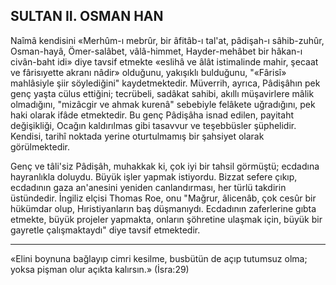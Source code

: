 ## SULTAN II. OSMAN HAN

Naîmâ kendisini «Merhûm-ı mebrûr, bir âfitâb-ı tal'at, pâdişah-ı sâhib-zuhûr, Osman-hayâ, Ömer-salâbet, vâlâ-himmet, Hayder-mehâbet bir hâkan-ı civân-baht idi» diye tavsif etmekte «eslihâ ve âlât istimalinde mahir, şecaat ve fârisıyette akranı nâdir» olduğunu, yakışıklı bulduğunu, "«Fârisî» mahlâsiyle şiir söylediğini" kaydetmektedir. Müverrih, ayrıca, Pâdişâhın pek genç yaşta cülus ettiğini; tecrübeli, sadâkat sahibi, akıllı müşavirlere mâlik olmadığını, "mizâcgir ve ahmak kurenâ" sebebiyle felâkete uğradığını, pek haki olarak ifâde etmektedir. Bu genç Pâdişâha isnad edilen, payitaht değişikliği, Ocağın kaldırılmas gibi tasavvur ve teşebbüsler şüphelidir. Kendisi, tarihî noktada yerine oturtulmamış bir şahsiyet olarak görülmektedir.

Genç ve tâli'siz Pâdişâh, muhakkak ki, çok iyi bir tahsil görmüştü; ecdadına hayranlıkla doluydu. Büyük işler yapmak istiyordu. Bizzat se­fere çıkıp, ecdadının gaza an'anesini yeniden canlandırması, her türlü takdirin üstündedir. İngiliz elçisi Thomas Roe, onu "Mağrur, âlicenâb, çok cesûr bir hükümdar olup, Hıristiyanların baş düşmanıydı. Ecdadının zaferlerine gıbta etmekte, büyük projeler yapmakta, onların şöhretine ulaşmak için, büyük bir gayretle çalışmaktaydı" diye tavsif etmektedir.

***

«Elini boynuna bağlayıp cimri kesilme, busbütün de açıp tutumsuz olma; yoksa pişman olur açıkta kalırsın.» (İsra:29)
